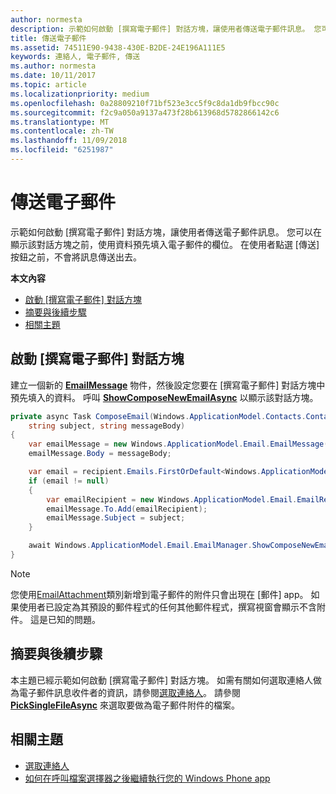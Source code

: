 ```yaml
---
author: normesta
description: 示範如何啟動 [撰寫電子郵件] 對話方塊，讓使用者傳送電子郵件訊息。 您可以在顯示該對話方塊之前，使用資料預先填入電子郵件的欄位。 在使用者點選 [傳送] 按鈕之前，不會將訊息傳送出去。
title: 傳送電子郵件
ms.assetid: 74511E90-9438-430E-B2DE-24E196A111E5
keywords: 連絡人, 電子郵件, 傳送
ms.author: normesta
ms.date: 10/11/2017
ms.topic: article
ms.localizationpriority: medium
ms.openlocfilehash: 0a28809210f71bf523e3cc5f9c8da1db9fbcc90c
ms.sourcegitcommit: f2c9a050a9137a473f28b613968d5782866142c6
ms.translationtype: MT
ms.contentlocale: zh-TW
ms.lasthandoff: 11/09/2018
ms.locfileid: "6251987"
---
```

# <a name="send-email"></a>傳送電子郵件

示範如何啟動 [撰寫電子郵件] 對話方塊，讓使用者傳送電子郵件訊息。 您可以在顯示該對話方塊之前，使用資料預先填入電子郵件的欄位。 在使用者點選 [傳送] 按鈕之前，不會將訊息傳送出去。

**本文內容**

-   [啟動 [撰寫電子郵件] 對話方塊](#launch-the-compose-email-dialog)
-   [摘要與後續步驟](#summary-and-next-steps)
-   [相關主題](#related-topics)

## <a name="launch-the-compose-email-dialog"></a>啟動 [撰寫電子郵件] 對話方塊

建立一個新的 [**EmailMessage**](https://msdn.microsoft.com/library/windows/apps/Dn631270) 物件，然後設定您要在 [撰寫電子郵件] 對話方塊中預先填入的資料。 呼叫 [**ShowComposeNewEmailAsync**](https://msdn.microsoft.com/library/windows/apps/Dn631269) 以顯示該對話方塊。

``` cs
private async Task ComposeEmail(Windows.ApplicationModel.Contacts.Contact recipient,
    string subject, string messageBody)
{
    var emailMessage = new Windows.ApplicationModel.Email.EmailMessage();
    emailMessage.Body = messageBody;

    var email = recipient.Emails.FirstOrDefault<Windows.ApplicationModel.Contacts.ContactEmail>();
    if (email != null)
    {
        var emailRecipient = new Windows.ApplicationModel.Email.EmailRecipient(email.Address);
        emailMessage.To.Add(emailRecipient);
        emailMessage.Subject = subject;
    }

    await Windows.ApplicationModel.Email.EmailManager.ShowComposeNewEmailAsync(emailMessage);
}
```

>[!NOTE]
> 您使用[EmailAttachment](https://docs.microsoft.com/uwp/api/windows.applicationmodel.email.emailattachment)類別新增到電子郵件的附件只會出現在 [郵件] app。 如果使用者已設定為其預設的郵件程式的任何其他郵件程式，撰寫視窗會顯示不含附件。 這是已知的問題。

## <a name="summary-and-next-steps"></a>摘要與後續步驟

本主題已經示範如何啟動 [撰寫電子郵件] 對話方塊。 如需有關如何選取連絡人做為電子郵件訊息收件者的資訊，請參閱[選取連絡人](selecting-contacts.md)。 請參閱 [**PickSingleFileAsync**](https://msdn.microsoft.com/library/windows/apps/JJ635275) 來選取要做為電子郵件附件的檔案。

## <a name="related-topics"></a>相關主題

* [選取連絡人](selecting-contacts.md)
* [如何在呼叫檔案選擇器之後繼續執行您的 Windows Phone app](https://msdn.microsoft.com/library/windows/apps/xaml/Dn614994)
 

 
